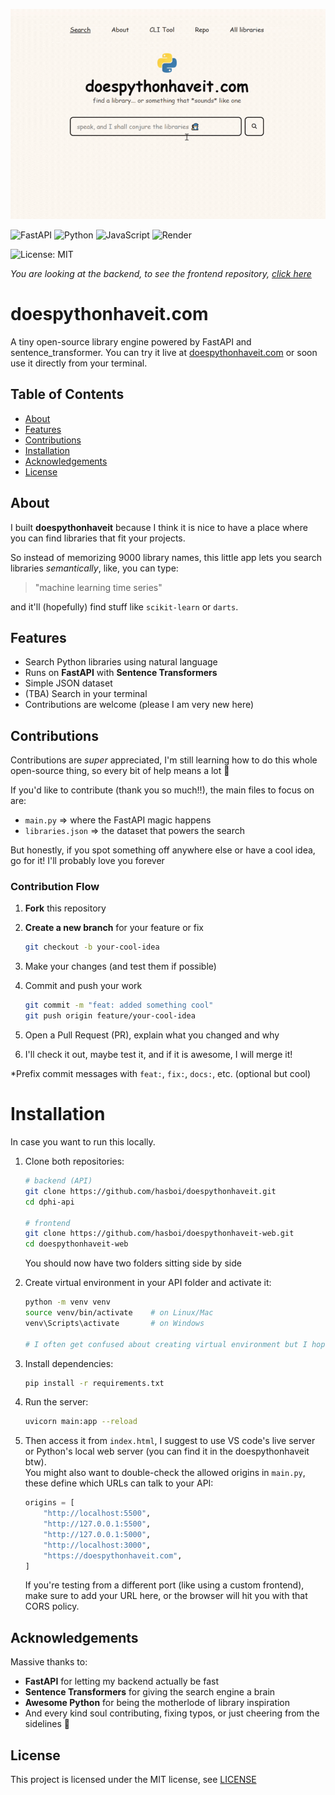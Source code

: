 ![doespythonhaveit](preview.gif)

![FastAPI](https://img.shields.io/badge/FastAPI-005571?style=for-the-badge&logo=fastapi)
![Python](https://img.shields.io/badge/python-3670A0?style=for-the-badge&logo=python&logoColor=ffdd54)
![JavaScript](https://img.shields.io/badge/javascript-%23323330.svg?style=for-the-badge&logo=javascript&logoColor=%23F7DF1E)
![Render](https://img.shields.io/badge/Render-%46E3B7.svg?style=for-the-badge&logo=render&logoColor=white)

![License: MIT](https://img.shields.io/badge/License-MIT-yellow.svg)

*You are looking at the backend, to see the frontend repository, [click here](https://github.com/hasboi/doespythonhaveit-web)*

# doespythonhaveit.com
A tiny open-source library engine powered by FastAPI and sentence_transformer.
You can try it live at [doespythonhaveit.com](https://doespythonhaveit.com) or soon use it directly from your terminal.

## Table of Contents
- [About](#about)
- [Features](#features)
- [Contributions](#contributions)
- [Installation](#Installation)
- [Acknowledgements](#acknowledgements)
- [License](#license)

## About
I built **doespythonhaveit** because I think it is nice to have a place where you can find libraries that fit your projects.

So instead of memorizing 9000 library names, this little app lets you search libraries *semantically*, like, you can type:
> "machine learning time series"

and it'll (hopefully) find stuff like `scikit-learn` or `darts`.  

## Features
- Search Python libraries using natural language
- Runs on **FastAPI** with **Sentence Transformers**
- Simple JSON dataset
- (TBA) Search in your terminal
- Contributions are welcome (please I am very new here)


## Contributions
Contributions are *super* appreciated, I'm still learning how to do this whole open-source thing, so every bit of help means a lot 🙏  

If you'd like to contribute (thank you so much!!), the main files to focus on are:
- `main.py` => where the FastAPI magic happens  
- `libraries.json` => the dataset that powers the search  

But honestly, if you spot something off anywhere else or have a cool idea, go for it! I'll probably love you forever

### Contribution Flow
1. **Fork** this repository  
2. **Create a new branch** for your feature or fix  
   ```bash
   git checkout -b your-cool-idea
    ```

3. Make your changes (and test them if possible)

4. Commit and push your work
    ```bash
    git commit -m "feat: added something cool"
    git push origin feature/your-cool-idea
    ```

5. Open a Pull Request (PR), explain what you changed and why

6. I'll check it out, maybe test it, and if it is awesome, I will merge it!

*Prefix commit messages with `feat:`, `fix:`, `docs:`, etc. (optional but cool)

# Installation 
In case you want to run this locally.

1. Clone both repositories:
    ```bash
    # backend (API)
   git clone https://github.com/hasboi/doespythonhaveit.git
   cd dphi-api

   # frontend
   git clone https://github.com/hasboi/doespythonhaveit-web.git
    cd doespythonhaveit-web
   ```
   You should now have two folders sitting side by side

2. Create virtual environment in your API folder and activate it:
    ```bash
    python -m venv venv
    source venv/bin/activate    # on Linux/Mac
    venv\Scripts\activate       # on Windows

    # I often get confused about creating virtual environment but I hope this is the correct way
    ```

3. Install dependencies:
    ```bash
    pip install -r requirements.txt
    ```

4. Run the server:
    ```bash
    uvicorn main:app --reload
    ```

5. Then access it from `index.html`, I suggest to use VS code's live server or Python's local web server (you can find it in the doespythonhaveit btw).  
   You might also want to double-check the allowed origins in `main.py`, these define which URLs can talk to your API:  
   ```python
   origins = [
       "http://localhost:5500",
       "http://127.0.0.1:5500",
       "http://127.0.0.1:5000",
       "http://localhost:3000",
       "https://doespythonhaveit.com",
   ]
   ```
   If you're testing from a different port (like using a custom frontend), make sure to add your URL here, or the browser will hit you with that CORS policy.

## Acknowledgements

Massive thanks to:
- **FastAPI** for letting my backend actually be fast  
- **Sentence Transformers** for giving the search engine a brain  
- **Awesome Python** for being the motherlode of library inspiration  
- And every kind soul contributing, fixing typos, or just cheering from the sidelines 💙  

## License
This project is licensed under the MIT license, see [LICENSE](https://github.com/hasboi/doespythonhaveit/blob/main/LICENSE)